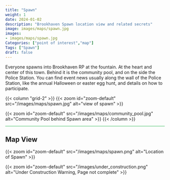 ```yaml
---
title: "Spawn"
weight: 1
date: 2024-01-02
description: "Brookhaven Spawn location view and related secrets"
image: images/maps/spawn.jpg
images:
- images/maps/spawn.jpg
Categories: ["point of interest","map"]
Tags: ["Spawn"]
draft: false
--- 
```



Everyone spawns into Brookhaven RP at the fountain. At the heart and center of this town. Behind it is the community pool, and on the side the Police Station. You can find event news usually along the wall of the Police Station, like the annual Halloween or easter egg hunt, and details on how to participate.

{{< column "grid-2" >}}
{{< zoom id="zoom-default" src="/images/maps/spawn.jpg" alt="view of spawn" >}}

{{< zoom id="zoom-default" src="/images/maps/community_pool.jpg" alt="Community Pool behind Spawn area" >}}
{{< /column >}}

<hr style="background-color: #28b44c" size=8>

## Map View

{{< zoom id="zoom-default" src="/images/maps/spawn.png" alt="Location of Spawn" >}}


{{< zoom id="zoom-default" src="/images/under_construction.png" alt="Under Construction Warning, Page not complete" >}}

<!-- <hr style="background-color: #28b44c" size=8>

### Related CaseBook Items

- [URL](/)

<hr style="background-color: #28b44c" size=8>

### Related Quests

- [URL](/) -->